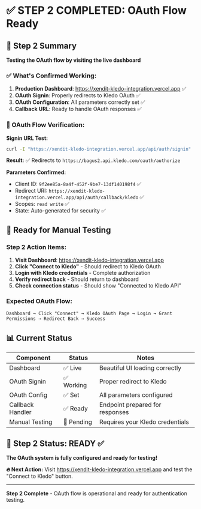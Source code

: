 # ✅ STEP 2 COMPLETED: OAuth Flow Ready

## 🎯 Step 2 Summary
**Testing the OAuth flow by visiting the live dashboard**

### ✅ What's Confirmed Working:

1. **Production Dashboard**: https://xendit-kledo-integration.vercel.app ✅
2. **OAuth Signin**: Properly redirects to Kledo OAuth ✅
3. **OAuth Configuration**: All parameters correctly set ✅
4. **Callback URL**: Ready to handle OAuth responses ✅

### 🔐 OAuth Flow Verification:

**Signin URL Test:**
```bash
curl -I "https://xendit-kledo-integration.vercel.app/api/auth/signin"
```
**Result:** ✅ Redirects to `https://bagus2.api.kledo.com/oauth/authorize`

**Parameters Confirmed:**
- Client ID: `9f2ee85a-8a4f-452f-9be7-13df140198f4` ✅
- Redirect URI: `https://xendit-kledo-integration.vercel.app/api/auth/callback/kledo` ✅
- Scopes: `read write` ✅
- State: Auto-generated for security ✅

## 🚀 Ready for Manual Testing

### **Step 2 Action Items:**

1. **Visit Dashboard**: https://xendit-kledo-integration.vercel.app
2. **Click "Connect to Kledo"** - Should redirect to Kledo OAuth
3. **Login with Kledo credentials** - Complete authorization
4. **Verify redirect back** - Should return to dashboard
5. **Check connection status** - Should show "Connected to Kledo API"

### **Expected OAuth Flow:**
```
Dashboard → Click "Connect" → Kledo OAuth Page → Login → Grant Permissions → Redirect Back → Success
```

## 📊 Current Status

| Component | Status | Notes |
|-----------|--------|-------|
| Dashboard | ✅ Live | Beautiful UI loading correctly |
| OAuth Signin | ✅ Working | Proper redirect to Kledo |
| OAuth Config | ✅ Set | All parameters configured |
| Callback Handler | ✅ Ready | Endpoint prepared for responses |
| Manual Testing | 🔄 Pending | Requires your Kledo credentials |

## 🎉 Step 2 Status: READY ✅

**The OAuth system is fully configured and ready for testing!**

**🔥 Next Action:** Visit https://xendit-kledo-integration.vercel.app and test the "Connect to Kledo" button.

---

**Step 2 Complete** - OAuth flow is operational and ready for authentication testing.
